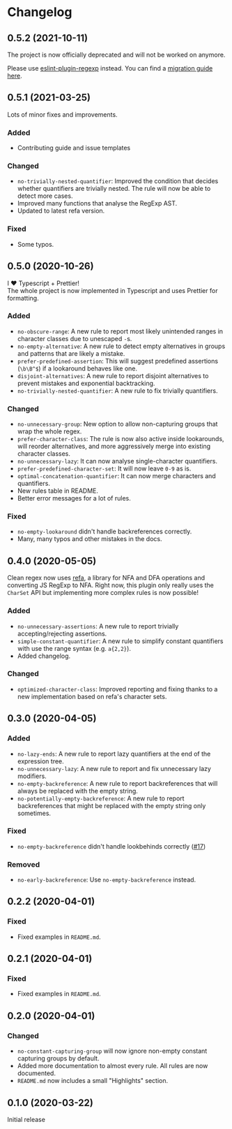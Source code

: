 # Changelog


## 0.5.2 (2021-10-11)

The project is now officially deprecated and will not be worked on anymore.

Please use [eslint-plugin-regexp](https://github.com/ota-meshi/eslint-plugin-regexp) instead. You can find a [migration guide here](https://github.com/RunDevelopment/eslint-plugin-clean-regex/blob/master/MIGRATION.md).


## 0.5.1 (2021-03-25)

Lots of minor fixes and improvements.

### Added

- Contributing guide and issue templates

### Changed

- `no-trivially-nested-quantifier`: Improved the condition that decides whether quantifiers are trivially nested. The rule will now be able to detect more cases.
- Improved many functions that analyse the RegExp AST.
- Updated to latest refa version.

### Fixed

- Some typos.


## 0.5.0 (2020-10-26)

I ❤️ Typescript + Prettier! <br>
The whole project is now implemented in Typescript and uses Prettier for formatting.

### Added

- `no-obscure-range`: A new rule to report most likely unintended ranges in character classes due to unescaped `-`s.
- `no-empty-alternative`: A new rule to detect empty alternatives in groups and patterns that are likely a mistake.
- `prefer-predefined-assertion`: This will suggest predefined assertions (`\b\B^$`) if a lookaround behaves like one.
- `disjoint-alternatives`: A new rule to report disjoint alternatives to prevent mistakes and exponential backtracking.
- `no-trivially-nested-quantifier`: A new rule to fix trivially quantifiers.

### Changed

- `no-unnecessary-group`: New option to allow non-capturing groups that wrap the whole regex.
- `prefer-character-class`: The rule is now also active inside lookarounds, will reorder alternatives, and more aggressively merge into existing character classes.
- `no-unnecessary-lazy`: It can now analyse single-character quantifiers.
- `prefer-predefined-character-set`: It will now leave `0-9` as is.
- `optimal-concatenation-quantifier`: It can now merge characters and quantifiers.
- New rules table in README.
- Better error messages for a lot of rules.

### Fixed

- `no-empty-lookaround` didn't handle backreferences correctly.
- Many, many typos and other mistakes in the docs.


## 0.4.0 (2020-05-05)

Clean regex now uses [refa](https://github.com/RunDevelopment/refa), a library for NFA and DFA operations and converting JS RegExp to NFA.
Right now, this plugin only really uses the `CharSet` API but implementing more complex rules is now possible!

### Added

- `no-unnecessary-assertions`: A new rule to report trivially accepting/rejecting assertions.
- `simple-constant-quantifier`: A new rule to simplify constant quantifiers with use the range syntax (e.g. `a{2,2}`).
- Added changelog.

### Changed

- `optimized-character-class`: Improved reporting and fixing thanks to a new implementation based on refa's character sets.


## 0.3.0 (2020-04-05)

### Added

- `no-lazy-ends`: A new rule to report lazy quantifiers at the end of the expression tree.
- `no-unnecessary-lazy`: A new rule to report and fix unnecessary lazy modifiers.
- `no-empty-backreference`: A new rule to report backreferences that will always be replaced with the empty string.
- `no-potentially-empty-backreference`: A new rule to report backreferences that might be replaced with the empty string only sometimes.

### Fixed

- `no-empty-backreference` didn't handle lookbehinds correctly ([#17](https://github.com/RunDevelopment/eslint-plugin-clean-regex/issues/17))

### Removed

- `no-early-backreference`: Use `no-empty-backreference` instead.


## 0.2.2 (2020-04-01)

### Fixed

- Fixed examples in `README.md`.


## 0.2.1 (2020-04-01)

### Fixed

- Fixed examples in `README.md`.


## 0.2.0 (2020-04-01)

### Changed

- `no-constant-capturing-group` will now ignore non-empty constant capturing groups by default.
- Added more documentation to almost every rule. All rules are now documented.
- `README.md` now includes a small "Highlights" section.


## 0.1.0 (2020-03-22)

Initial release
